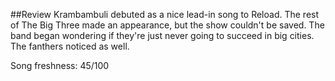 ##Review
Krambambuli debuted as a nice lead-in song to Reload. The rest of The Big Three made an appearance, but the show couldn't be saved. The band began wondering if they're just never going to succeed in big cities. The fanthers noticed as well.


Song freshness: 45/100

